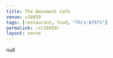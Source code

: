 ```yaml
---
title: The Basement Cafe
venue: v18459
tags: [restaurant, food, "fhrs:87971"]
permalink: /v/18459/
layout: venue
---
```

null